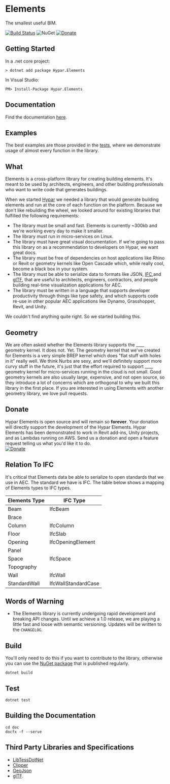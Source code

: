# Elements
The smallest useful BIM.

[![Build Status](https://travis-ci.org/hypar-io/elements.svg?branch=master)](https://travis-ci.org/hypar-io/elements)
![NuGet](https://img.shields.io/nuget/v/Hypar.Elements.svg)
[![Donate](https://img.shields.io/badge/Donate-PayPal-green.svg)](https://www.paypal.com/cgi-bin/webscr?cmd=_s-xclick&hosted_button_id=3HBW7BYRSBZYE)

## Getting Started
In a .net core project:
```
> dotnet add package Hypar.Elements
```
In Visual Studio:
```
PM> Install-Package Hypar.Elements
```
## Documentation
Find the documentation [here](https://hypar-io.github.io/Elements/index.html).

## Examples
The best examples are those provided in the [tests](https://github.com/hypar-io/elements/tree/master/test/Examples), where we demonstrate usage of almost every function in the library.

## What
Elements is a cross-platform library for creating building elements. It's meant to be used by architects, engineers, and other building professionals who want to write code that generates buildings.

When we started [Hypar](https://www.hypar.io) we needed a library that would generate building elements and run at the core of each function on the platform. Because we don't like rebuilding the wheel, we looked around for existing libraries that fulfilled the following requirements:
- The library must be small and fast. Elements is currently ~300kb and we're working every day to make it smaller.
- The library must run in micro-services on Linux.
- The library must have great visual documentation. If we're going to pass this library on as a recommendation to developers on Hypar, we want great docs.
- The library must be free of dependencies on host applications like Rhino or Revit or geometry kernels like Open Cascade which, while really cool, become a black box in your system.
- The library must be able to serialize data to formats like JSON, [IFC](https://www.buildingsmart.org/about/what-is-openbim/ifc-introduction/),and [glTF](https://www.khronos.org/gltf/), that are useful to architects, engineers, contractors, and people building real-time visualization applications for AEC.
- The library must be written in a language that supports developer productivity through things like type safety, and which supports code re-use in other popular AEC applications like Dynamo, Grasshopper, Revit, and Unity.

We couldn't find anything quite right. So we started building this. 

## Geometry
We are often asked whether the Elements library supports the ____ geometry kernel. It does not. Yet. The geometry kernel that we've created for Elements is a very simple BREP kernel which does "flat stuff with holes in it" really well. We think Nurbs are sexy, and we'll definitely support more curvy stuff in the future, it's just that the effort required to support ____ geometry kernel for micro-services running in the cloud is not small. Good geometry kernels are also usually large, expensive, and not open source, so they introduce a lot of concerns which are orthogonal to why we built this library in the first place. If you are interested in using Elements with another geometry library, we love pull requests.

## Donate
Hypar Elements is open source and will remain so **forever**. Your donation will directly support the development of the Hypar Elements. Hypar Elements has been demonstrated to work in Revit add-ins, Unity projects, and as Lambdas running on AWS. Send us a donation and open a feature request telling us what you'd like it to do.  
[![Donate](https://img.shields.io/badge/Donate-PayPal-green.svg)](https://www.paypal.com/cgi-bin/webscr?cmd=_s-xclick&hosted_button_id=3HBW7BYRSBZYE)

## Relation To IFC
It's critical that Elements data be able to serialize to open standards that we use in AEC. The standard we have is IFC. The table below shows a mapping of Elements types to IFC types. 

|Elements Type|IFC Type|
|--|--|
|Beam|IfcBeam|
|Brace||
|Column|IfcColumn|
|Floor|IfcSlab|
|Opening|IfcOpeningElement|
|Panel||
|Space|IfcSpace|
|Topography||
|Wall|IfcWall|
|StandardWall|IfcWallStandardCase|

## Words of Warning
- The Elements library is currently undergoing rapid development and breaking API changes. Until we achieve a 1.0 release, we are playing a little fast and loose with semantic versioning. Updates will be written to the `CHANGELOG`.

## Build
You'll only need to do this if you want to contribute to the library, otherwise you can use the [NuGet package](https://www.nuget.org/) that is published regularly.

```
dotnet build
```

## Test
```
dotnet test
```

## Building the Documentation
```
cd doc
docfx -f --serve
```

## Third Party Libraries and Specifications

- [LibTessDotNet](https://github.com/speps/LibTessDotNet)  
- [Clipper](http://www.angusj.com/delphi/clipper.php)
- [GeoJson](http://geojson.org/)
- [glTF](https://www.khronos.org/gltf/).
